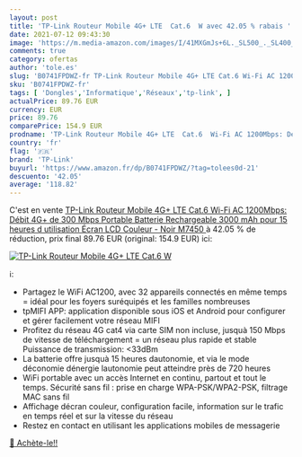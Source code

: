 ```yaml
---
layout: post
title: 'TP-Link Routeur Mobile 4G+ LTE  Cat.6  W avec 42.05 % rabais '
date: 2021-07-12 09:43:30
image: 'https://m.media-amazon.com/images/I/41MXGmJs+6L._SL500_._SL400_.jpg'
comments: true
category: ofertas
author: 'tole.es'
slug: 'B0741FPDWZ-fr TP-Link Routeur Mobile 4G+ LTE Cat.6 Wi-Fi AC 1200Mbps:...'
sku: 'B0741FPDWZ-fr'
tags: [ 'Dongles','Informatique','Réseaux','tp-link', ]
actualPrice: 89.76 EUR
currency: EUR
price: 89.76
comparePrice: 154.9 EUR
prodname: 'TP-Link Routeur Mobile 4G+ LTE  Cat.6  Wi-Fi AC 1200Mbps: Débit 4G+ de 300 Mbps  Portable  Batterie Rechargeable 3000 mAh pour 15 heures d utilisation  Écran LCD Couleur - Noir  M7450 '
country: 'fr'
flag: '🇫🇷'
brand: 'TP-Link'
buyurl: 'https://www.amazon.fr/dp/B0741FPDWZ/?tag=tolees0d-21'
descuento: '42.05'
average: '118.82'
---
```


C'est en vente [TP-Link Routeur Mobile 4G+ LTE  Cat.6  Wi-Fi AC 1200Mbps: Débit 4G+ de 300 Mbps  Portable  Batterie Rechargeable 3000 mAh pour 15 heures d utilisation  Écran LCD Couleur - Noir  M7450 ](https://www.amazon.fr/dp/B0741FPDWZ/?tag=tolees0d-21)  à  42.05 % de réduction, prix final  89.76 EUR (original: 154.9 EUR) ici:

[![TP-Link Routeur Mobile 4G+ LTE  Cat.6  W](https://m.media-amazon.com/images/I/41MXGmJs+6L._SL500_._SL400_.jpg)](https://www.amazon.fr/dp/B0741FPDWZ/?tag=tolees0d-21)

ℹ️:

- Partagez le WiFi AC1200, avec 32 appareils connectés en même temps = idéal pour les foyers suréquipés et les familles nombreuses
- tpMIFI APP: application disponible sous iOS et Android pour configurer et gérer facilement votre réseau MIFI
- Profitez du réseau 4G cat4 via carte SIM non incluse, jusquà 150 Mbps de vitesse de téléchargement = un réseau plus rapide et stable Puissance de transmission: <33dBm
- La batterie offre jusquà 15 heures dautonomie, et via le mode déconomie dénergie lautonomie peut atteindre près de 720 heures
- WiFi portable avec un accès Internet en continu, partout et tout le temps. Sécurité sans fil : prise en charge WPA-PSK/WPA2-PSK, filtrage MAC sans fil
- Affichage décran couleur, configuration facile, information sur le trafic en temps réel et sur la vitesse du réseau
- Restez en contact en utilisant les applications mobiles de messagerie

[🛒 Achète-le!!](https://www.amazon.fr/dp/B0741FPDWZ/?tag=tolees0d-21)
